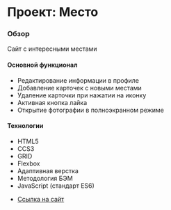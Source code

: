 # Проект: Место

### Обзор

Сайт с интересными местами 

#### Основной функционал
+ Редактирование информации в профиле
+ Добавление карточек с новыми местами
+ Удаление карточки при нажатии на иконку
+ Активная кнопка лайка
+ Открытие фотографии в полноэкранном режиме 

#### Технологии
+ HTML5
+ CCS3
+ GRID
+ Flexbox
+ Адаптивная верстка
+ Методология БЭМ
+ JavaScript (стандарт ES6)


* [Ссылка на сайт](https://flipster99964.github.io/mesto/index.html)
